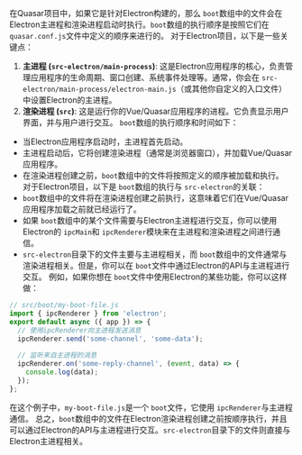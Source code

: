 在Quasar项目中，如果它是针对Electron构建的，那么 `boot`数组中的文件会在Electron主进程和渲染进程启动时执行。`boot`数组的执行顺序是按照它们在 `quasar.conf.js`文件中定义的顺序来进行的。
对于Electron项目，以下是一些关键点：

1. **主进程 (`src-electron/main-process`)**: 这是Electron应用程序的核心，负责管理应用程序的生命周期、窗口创建、系统事件处理等。通常，你会在 `src-electron/main-process/electron-main.js`（或其他你自定义的入口文件）中设置Electron的主进程。
2. **渲染进程 (`src`)**: 这是运行你的Vue/Quasar应用程序的进程。它负责显示用户界面，并与用户进行交互。
   `boot`数组的执行顺序和时间如下：

- 当Electron应用程序启动时，主进程首先启动。
- 主进程启动后，它将创建渲染进程（通常是浏览器窗口），并加载Vue/Quasar应用程序。
- 在渲染进程创建之前，`boot`数组中的文件将按照定义的顺序被加载和执行。
  对于Electron项目，以下是 `boot`数组的执行与 `src-electron`的关联：
- `boot`数组中的文件将在渲染进程创建之前执行，这意味着它们在Vue/Quasar应用程序加载之前就已经运行了。
- 如果 `boot`数组中的某个文件需要与Electron主进程进行交互，你可以使用Electron的 `ipcMain`和 `ipcRenderer`模块来在主进程和渲染进程之间进行通信。
- `src-electron`目录下的文件主要与主进程相关，而 `boot`数组中的文件通常与渲染进程相关。但是，你可以在 `boot`文件中通过Electron的API与主进程进行交互。
  例如，如果你想在 `boot`文件中使用Electron的某些功能，你可以这样做：

```javascript
// src/boot/my-boot-file.js
import { ipcRenderer } from 'electron';
export default async ({ app }) => {
  // 使用ipcRenderer向主进程发送消息
  ipcRenderer.send('some-channel', 'some-data');
  
  // 监听来自主进程的消息
  ipcRenderer.on('some-reply-channel', (event, data) => {
    console.log(data);
  });
};
```

在这个例子中，`my-boot-file.js`是一个 `boot`文件，它使用 `ipcRenderer`与主进程通信。
总之，`boot`数组中的文件在Electron渲染进程创建之前按顺序执行，并且可以通过Electron的API与主进程进行交互。`src-electron`目录下的文件则直接与Electron主进程相关。
